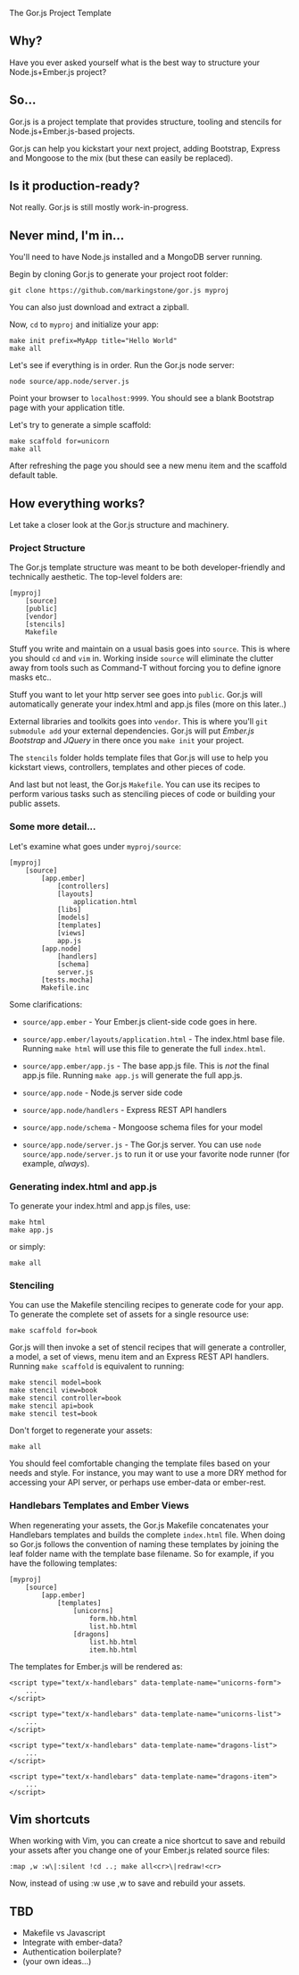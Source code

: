 The Gor.js Project Template

## Why?
Have you ever asked yourself what is the best way to structure your Node.js+Ember.js project?

## So...
Gor.js is a project template that provides structure, tooling and stencils for Node.js+Ember.js-based projects.

Gor.js can help you kickstart your next project, adding Bootstrap, Express and Mongoose to the mix (but these can easily be replaced).

## Is it production-ready?
Not really. Gor.js is still mostly work-in-progress.

## Never mind, I'm in...
You'll need to have Node.js installed and a MongoDB server running.

Begin by cloning Gor.js to generate your project root folder:

	git clone https://github.com/markingstone/gor.js myproj

You can also just download and extract a zipball.

Now, `cd` to `myproj` and initialize your app:

    make init prefix=MyApp title="Hello World"
    make all

Let's see if everything is in order. Run the Gor.js node server:

    node source/app.node/server.js

Point your browser to `localhost:9999`. You should see a blank Bootstrap page with your application title.

Let's try to generate a simple scaffold:

    make scaffold for=unicorn
    make all

After refreshing the page you should see a new menu item and the scaffold default table.

## How everything works?

Let take a closer look at the Gor.js structure and machinery.

### Project Structure

The Gor.js template structure was meant to be both developer-friendly and technically aesthetic. The top-level folders are:

	[myproj]
		[source]
		[public]
		[vendor]
        [stencils]
        Makefile

Stuff you write and maintain on a usual basis goes into `source`. This is where you should `cd` and `vim` in. Working inside `source` will eliminate the clutter away from tools such as Command-T without forcing you to define ignore masks etc..

Stuff you want to let your http server see goes into `public`. Gor.js will automatically generate your index.html and app.js files (more on this later..)

External libraries and toolkits goes into `vendor`. This is where you'll `git submodule add` your external dependencies. Gor.js will put _Ember.js_ _Bootstrap_ and _JQuery_ in there once you `make init` your project.

The `stencils` folder holds template files that Gor.js will use to help you kickstart views, controllers, templates and other pieces of code.

And last but not least, the Gor.js `Makefile`. You can use its recipes to perform various tasks such as stenciling pieces of code or building your public assets. 

### Some more detail...

Let's examine what goes under `myproj/source`:

	[myproj]
		[source]
            [app.ember]
                [controllers]
                [layouts]
                    application.html
                [libs]
                [models]
                [templates]
                [views]
                app.js
            [app.node]
                [handlers]
                [schema]
                server.js
            [tests.mocha]
            Makefile.inc


Some clarifications:

* `source/app.ember` - Your Ember.js client-side code goes in here.

* `source/app.ember/layouts/application.html` - The index.html base file. Running `make html` will use this file to generate the full `index.html`.

* `source/app.ember/app.js` - The base app.js file. This is _not_ the final app.js file. Running `make app.js` will generate the full app.js.

* `source/app.node` - Node.js server side code

* `source/app.node/handlers` - Express REST API handlers

* `source/app.node/schema` - Mongoose schema files for your model

* `source/app.node/server.js` - The Gor.js server. You can use `node source/app.node/server.js` to run it or use your favorite node runner (for example, _always_).

### Generating index.html and app.js

To generate your index.html and app.js files, use:

    make html
    make app.js

or simply:

    make all

### Stenciling

You can use the Makefile stenciling recipes to generate code for your app. To generate the complete set of assets for a single resource use:

    make scaffold for=book

Gor.js will then invoke a set of stencil recipes that will generate a controller, a model, a set of views, menu item and an Express REST API handlers. Running `make scaffold` is equivalent to running:

    make stencil model=book
    make stencil view=book
    make stencil controller=book
    make stencil api=book
    make stencil test=book

Don't forget to regenerate your assets:

    make all

You should feel comfortable changing the template files based on your needs and style. For instance, you may want to use a more DRY method for accessing your API server, or perhaps use ember-data or ember-rest.


### Handlebars Templates and Ember Views

When regenerating your assets, the Gor.js Makefile concatenates your Handlebars templates and builds the complete `index.html` file. When doing so Gor.js follows the convention of naming these templates by joining the leaf folder name with the template base filename. So for example, if you have the following templates:

    [myproj]
        [source]
            [app.ember]
                [templates]
                    [unicorns]
                        form.hb.html
                        list.hb.html
                    [dragons]
                        list.hb.html
                        item.hb.html

The templates for Ember.js will be rendered as:

    <script type="text/x-handlebars" data-template-name="unicorns-form">
        ...
    </script>

    <script type="text/x-handlebars" data-template-name="unicorns-list">
        ...
    </script>

    <script type="text/x-handlebars" data-template-name="dragons-list">
        ...
    </script>

    <script type="text/x-handlebars" data-template-name="dragons-item">
        ...
    </script>

## Vim shortcuts

When working with Vim, you can create a nice shortcut to save and rebuild your assets after you change one of your Ember.js related source files:

    :map ,w :w\|:silent !cd ..; make all<cr>\|redraw!<cr>

Now, instead of using :w use ,w to save and rebuild your assets.

## TBD
* Makefile vs Javascript
* Integrate with ember-data?
* Authentication boilerplate?
* (your own ideas...)
